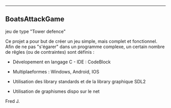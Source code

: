 ﻿
-----------------
 BoatsAttackGame
-----------------

jeu de type "Tower defence"


Ce projet a pour but de créer un jeu simple, mais complet et fonctionnel.
Afin de ne pas "s'égarer" dans un programme complexe, un certain nombre de rêgles (ou de contraintes) sont définis :

- Dévelopement en langage C - IDE : CodeBlock
- Multiplaeformes : Windows, Android, IOS
- Utilisation des library standards et de la library graphique SDL2

- Utilisation de graphismes dispo sur le net






Fred J.
